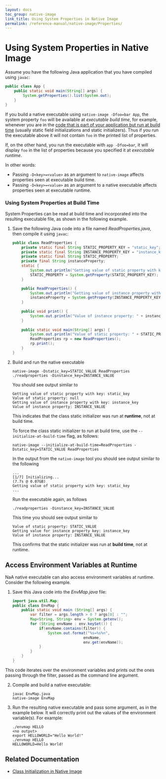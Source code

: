 ```yaml
---
layout: docs
toc_group: native-image
link_title: Using System Properties in Native Image
permalink: /reference-manual/native-image/Properties/
---
```


# Using System Properties in Native Image

Assume you have the following Java application that you have compiled using `javac`:
```java
public class App {
    public static void main(String[] args) {
        System.getProperties().list(System.out);
    }
}
```
If you build a native executable using `native-image -Dfoo=bar App`, the system property `foo` will be available at *executable build time*, for example, whenever you are in the [code that is part of your application but run at build time](http://www.graalvm.org/sdk/javadoc/org/graalvm/nativeimage/ImageInfo.html#inImageBuildtimeCode--) (usually static field initializations and static initializers).
Thus if you run the executable above it will not contain `foo` in the printed list of properties.

If, on the other hand, you run the executable with `app -Dfoo=bar`, it will display `foo` in the list of properties because you specified it at *executable runtime*.

In other words:
* Passing `-D<key>=<value>` as an argument to `native-image` affects properties seen at executable build time.
* Passing `-D<key>=<value>` as an argument to a native executable affects properties seen at executable runtime.

### Using System Properties at Build Time
System Properties can be read at build time and incorporated into the resulting executable file, as shown in the following example.

1. Save the following Java code into a file named _ReadProperties.java_, then compile it using `javac`:

    ```java
    public class ReadProperties {
        private static final String STATIC_PROPERTY_KEY = "static_key";
        private static final String INSTANCE_PROPERTY_KEY = "instance_key";
        private static final String STATIC_PROPERTY;
        private final String instanceProperty;
        static {
            System.out.println("Getting value of static property with key: " + STATIC_PROPERTY_KEY);
            STATIC_PROPERTY = System.getProperty(STATIC_PROPERTY_KEY);
        }
    
        public ReadProperties() {
            System.out.println("Getting value of instance property with key: " + INSTANCE_PROPERTY_KEY);
            instanceProperty = System.getProperty(INSTANCE_PROPERTY_KEY);
        }
        
        public void print() {
            System.out.println("Value of instance property: " + instanceProperty);
        } 
        
        public static void main(String[] args) {
            System.out.println("Value of static property: " + STATIC_PROPERTY);
            ReadProperties rp = new ReadProperties();
            rp.print();
        } 
    }
    ```

2. Build and run the native executable

    ```shell
    native-image -Dstatic_key=STATIC_VALUE ReadProperties
    ./readproperties -Dinstance_key=INSTANCE_VALUE
    ```

    You should see output similar to

    ```
    Getting value of static property with key: static_key
    Value of static property: null
    Getting value of instance property with key: instance_key
    Value of instance property: INSTANCE_VALUE
    ```

    This indicates that the class static initializer was run at **runtime**, not at build time.

    To force the class static initializer to run at build time, use the `--initialize-at-build-time` flag, as follows:

    ```shell
    native-image --initialize-at-build-time=ReadProperties -Dstatic_key=STATIC_VALUE ReadProperties
    ```

    In the output from the `native-image` tool you should see output similar to the following

    ```
    ...
    [1/7] Initializing...                                            (7.7s @ 0.07GB)
    Getting value of static property with key: static_key
    ...
    ```
    Run the executable again, as follows

    ```shell
    ./readproperties -Dinstance_key=INSTANCE_VALUE
    ```

    This time you should see output similar to 

    ```
    Value of static property: STATIC_VALUE
    Getting value for instance property key: instance_key
    Value of instance property: INSTANCE_VALUE
    ```

    This confirms that the static initializer was run at **build time**, not at runtime.


## Access Environment Variables at Runtime

NaA native executable can also access environment variables at runtime.
Consider the following example.

1. Save this Java code into the _EnvMap.java_ file:

    ```java
    import java.util.Map;
    public class EnvMap {
        public static void main (String[] args) {
            var filter = args.length > 0 ? args[0] : "";
            Map<String, String> env = System.getenv();
            for (String envName : env.keySet()) {
                if(envName.contains(filter)) {
                    System.out.format("%s=%s%n",
                                    envName,
                                    env.get(envName));
                }
            }
        }
    }
    ```

  This code iterates over the environment variables and prints out the ones passing through the filter, passed as the command line argument.

2. Compile and build a native executable:

    ```shell
    javac EnvMap.java
    native-image EnvMap
    ```

3. Run the resulting native executable and pass some argument, as in the example below. It will correctly print out the values of the environment variable(s). For example:

    ```shell
    ./envmap HELLO
    <no output>
    export HELLOWORLD="Hello World!"
    ./envmap HELLO
    HELLOWORLD=Hello World!
    ```
## Related Documentation
* [Class Initialization in Native Image](ClassInitialization.md)